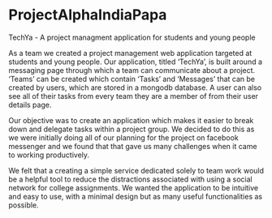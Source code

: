 # ProjectAlphaIndiaPapa

TechYa - A project managment application for students and young people 

As a team we created a project management web application targeted at students and young people. Our application, titled ‘TechYa’, is built around a messaging page through which a team can communicate about a project. ‘Teams’ can be created which contain ‘Tasks’ and ‘Messages’ that can be created by users, which are stored in a mongodb database. A user can also see all of their tasks from every team they are a member of from their user details page.

Our objective was to create an application which makes it easier to break down and delegate tasks within a project group. We decided to do this as we were initially doing all of our planning for the project on facebook messenger and we found that that gave us many challenges when it came to working productively. 

We felt that a creating a simple service dedicated solely to team work would be a helpful tool to reduce the distractions associated with using a social network for college assignments. 
We wanted the application to be intuitive and easy to use, with a minimal design but as many useful functionalities as possible. 



